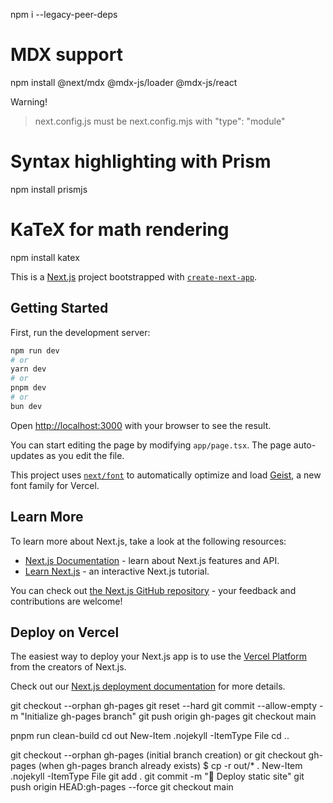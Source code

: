 npm i --legacy-peer-deps

# MDX support

npm install @next/mdx @mdx-js/loader @mdx-js/react

Warning!

> next.config.js must be next.config.mjs with "type": "module"

# Syntax highlighting with Prism

npm install prismjs

# KaTeX for math rendering

npm install katex

This is a [Next.js](https://nextjs.org) project bootstrapped with [`create-next-app`](https://nextjs.org/docs/app/api-reference/cli/create-next-app).

## Getting Started

First, run the development server:

```bash
npm run dev
# or
yarn dev
# or
pnpm dev
# or
bun dev
```

Open [http://localhost:3000](http://localhost:3000) with your browser to see the result.

You can start editing the page by modifying `app/page.tsx`. The page auto-updates as you edit the file.

This project uses [`next/font`](https://nextjs.org/docs/app/building-your-application/optimizing/fonts) to automatically optimize and load [Geist](https://vercel.com/font), a new font family for Vercel.

## Learn More

To learn more about Next.js, take a look at the following resources:

- [Next.js Documentation](https://nextjs.org/docs) - learn about Next.js features and API.
- [Learn Next.js](https://nextjs.org/learn) - an interactive Next.js tutorial.

You can check out [the Next.js GitHub repository](https://github.com/vercel/next.js) - your feedback and contributions are welcome!

## Deploy on Vercel

The easiest way to deploy your Next.js app is to use the [Vercel Platform](https://vercel.com/new?utm_medium=default-template&filter=next.js&utm_source=create-next-app&utm_campaign=create-next-app-readme) from the creators of Next.js.

Check out our [Next.js deployment documentation](https://nextjs.org/docs/app/building-your-application/deploying) for more details.

git checkout --orphan gh-pages
git reset --hard
git commit --allow-empty -m "Initialize gh-pages branch"
git push origin gh-pages
git checkout main

pnpm run clean-build
cd out
New-Item .nojekyll -ItemType File
cd ..

git checkout --orphan gh-pages (initial branch creation)
or
git checkout gh-pages (when gh-pages branch already exists)
$ cp -r out/\* .
New-Item .nojekyll -ItemType File
git add .
git commit -m "🚀 Deploy static site"
git push origin HEAD:gh-pages --force
git checkout main
